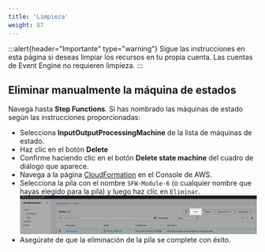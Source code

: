 ```yaml
---
title: 'Limpieza'
weight: 87
---
```

:::alert{header="Importante" type="warning"}
Sigue las instrucciones en esta página si deseas limpiar los recursos en tu propia cuenta. Las cuentas de Event Engine no requieren limpieza.
:::


## Eliminar manualmente la máquina de estados

Navega hasta **Step Functions**. Si has nombrado las máquinas de estado según las instrucciones proporcionadas:

- Selecciona **InputOutputProcessingMachine** de la lista de máquinas de estado.
- Haz clic en el botón **Delete**
- Confirme haciendo clic en el botón **Delete state machine** del cuadro de diálogo que aparece.
- Navega a la página [CloudFormation](https://console.aws.amazon.com/cloudformation/home) en el Console de AWS.
- Selecciona la pila con el nombre `SFW-Module-6` (o cualquier nombre que hayas elegido para la pila) y luego haz clic en `Eliminar`.
  ![CloudFormation delete](/static/img/setup/setup-cloudformation-delete.png)
- Asegúrate de que la eliminación de la pila se complete con éxito.
